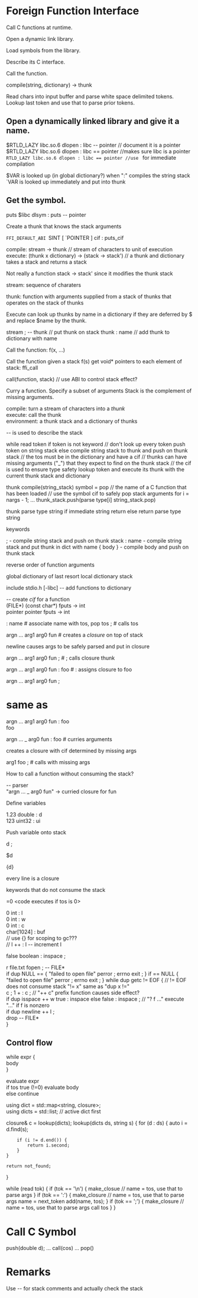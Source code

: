 # Foreign Function Interface    

Call C functions at runtime.  

Open a dynamic link library.

Load symbols from the library.

Describe its C interface.

Call the function.

compile(string, dictionary) -> thunk

Read chars into input buffer and parse white space delimited tokens.
Lookup last token and use that to parse prior tokens.

## Open a dynamically linked library and give it a name.  

$RTLD_LAZY libc.so.6 dlopen : libc -- pointer // document it is a pointer
$RTLD_LAZY libc.so.6 dlopen : libc == pointer //makes sure libc is a pointer
`RTLD_LAZY libc.so.6 dlopen : libc == pointer //use ` for immediate compilation

$VAR is looked up (in global dictionary?) when ":" compiles the string stack
`VAR is looked up immediately and put into thunk

## Get the symbol.   

puts $libc dlsym : puts -- pointer

Create a thunk that knows the stack arguments

`FFI_DEFAULT_ABI `SINT [ `POINTER ] cif : puts_cif


compile: stream -> thunk // stream of characters to unit of execution  
execute: (thunk x dictionary) -> (stack -> stack')  // a thunk and dictionary takes a stack and returns a stack

Not really a function stack -> stack' since it modifies the thunk stack

stream: sequence of charaters

thunk: function with arguments supplied from a stack of thunks that operates on the stack of thunks

Execute can look up thunks by name in a dictionary if they are deferred by $
and replace $name by the thunk.

stream ; -- thunk // put thunk on stack
thunk : name // add thunk to dictionary with name


Call the function: f(x, ...)

Call the function given a stack f(s)
	get void* pointers to each element of stack: ffi_call

call(function, stack)
// use ABI to control stack effect?

Curry a function.
	Specify a subset of arguments
	Stack is the complement of missing arguments.

compile: turn a stream of characters into a _thunk_  
execute: call the thunk  
environment: a thunk stack and a dictionary of thunks

-- is used to describe the stack 

while read token
	if token is not keyword // don't look up every token
		push token on string stack
	else
		compile string stack to thunk and push on thunk stack
		// the tos must be in the dictionary and have a cif
		// thunks can have missing arguments ("_") that they expect to find on the thunk stack
		// the cif is used to ensure type safety
		lookup token and execute its thunk with the current thunk stack and dictionary

thunk compile(string_stack)
	symbol = pop // the name of a C function that has been loaded
	// use the symbol cif to safely pop stack arguments
	for i = nargs - 1; ... 
		thunk_stack.push(parse type[i] string_stack.pop)

thunk parse type string
	if immediate string
		return 
	else
		return parse type string

keywords  

; - compile string stack and push on thunk stack
: name - compile string stack and put thunk in dict with name
{ body } - compile body and push on thunk stack
  
reverse order of function arguments  

global dictionary of last resort
local dictionary stack
  
include stdio.h [-libc] -- add functions to dictionary  
  
-- create _cif_ for a function  
(FILE*) (const char*) fputs -> int   
pointer pointer fputs -> int  
  
: name # associate name with tos, pop tos
; # calls tos  
    
argn ... arg1 arg0 fun # creates a _closure_ on top of stack  
  
newline causes args to be safely parsed and put in closure  
  
argn ... arg1 arg0 fun ; #  ; calls closure thunk  
  
argn ... arg1 arg0 fun : foo # : assigns closure to foo  
  
argn ... arg1 arg0 fun ;  
# same as  
argn ... arg1 arg0 fun : foo   
foo  
  
argn ... _ arg0 fun : foo # curries arguments  
  
creates a closure with cif determined by missing args  
  
arg1 foo ; # calls with missing args  
  
How to call a function without consuming the stack?  
  
-- parser  
"argn ... _ arg0 fun" -> curried closure for fun  
  
Define variables  
  
1.23 double : d  
123 uint32 : ui  
  
Push variable onto stack  
  
d ;  

$d

{d}
  
every line is a closure  
  
keywords that do not consume the stack  
  
=0 <code executes if tos is 0>  
  
0 int : l  
0 int : w  
0 int : c  
char[1024] : buf  
// use {} for scoping to gc???  
// l ++ : l -- increment l  
  
false boolean : inspace ;  
  
r file.txt fopen ; -- FILE*    
if dup NULL == { "failed to open file" perror ; errno exit ; } 
if == NULL { "failed to open file" perror ; errno exit ; } 
while dup getc != EOF { // != EOF does not consume stack "!= x" same as "dup x !="  
	c ; 1 + : c ; // "++ c" prefix function causes side effect?  
	if dup isspace ++ w true : inspace else false : inspace ; // "? f ..." execute "..." if f is nonzero  
	if dup newline ++ l ;  
	drop -- FILE*  
}  
  
## Control flow  
  
while expr {  
	body  
}  
  
evaluate expr  
if tos true (!=0) evaluate body  
else continue  

using dict = std::map<string, closure>;  
using dicts = std::list<dict>; // active dict first

closure& c = lookup(dicts);
lookup(dicts ds, string s)
{
	for (d : ds) {
		auto i = d.find(s);

		if (i != d.end()) {
			return i.second;
		}
	}

	return not_found;
}

while (read tok) {
	if (tok == '\n') {
		make_closue // name = tos, use that to parse args
	}
	if (tok == ':') {
		make_closure // name = tos, use that to parse args
		name = next_token
		add(name, tos);
	}
	if (tok == ';') {
		make_closure // name = tos, use that to parse args
		call tos
	}
}

# Call C Symbol

push(double d);
...
call(cos)
...
pop()
  
# Remarks  
  
Use -- for stack comments and actually check the stack  
